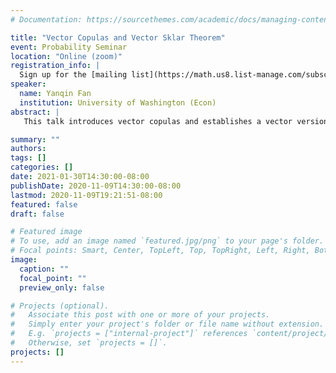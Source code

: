 ```yaml
---
# Documentation: https://sourcethemes.com/academic/docs/managing-content/

title: "Vector Copulas and Vector Sklar Theorem"
event: Probability Seminar
location: "Online (zoom)"
registration_info: |
  Sign up for the [mailing list](https://math.us8.list-manage.com/subscribe/post?u=c9cc3beec9fa57d7299ac161c&id=845fe9abdc) to receive the connection details
speaker:
  name: Yanqin Fan
  institution: University of Washington (Econ)
abstract: |
   This talk introduces vector copulas and establishes a vector version of Sklar's theorem. The latter provides a theoretical justification for the use of vector copulas to characterize nonlinear or rank dependence between a finite number of random vectors (robust to within vector dependence), and to construct multivariate distributions with any given non-overlapping multivariate marginals. We construct Elliptical, Archimedean, and Kendall families of vector copulas and present algorithms to generate data from them. We introduce a concordance ordering for two random vectors with given within-dependence structures and generalize Spearman's rho to random vectors. Finally, we construct empirical vector copulas and show their consistency under mild conditions. 

summary: ""
authors: 
tags: []
categories: []
date: 2021-01-30T14:30:00-08:00
publishDate: 2020-11-09T14:30:00-08:00
lastmod: 2020-11-09T19:21:51-08:00
featured: false
draft: false

# Featured image
# To use, add an image named `featured.jpg/png` to your page's folder.
# Focal points: Smart, Center, TopLeft, Top, TopRight, Left, Right, BottomLeft, Bottom, BottomRight.
image:
  caption: ""
  focal_point: ""
  preview_only: false

# Projects (optional).
#   Associate this post with one or more of your projects.
#   Simply enter your project's folder or file name without extension.
#   E.g. `projects = ["internal-project"]` references `content/project/deep-learning/index.md`.
#   Otherwise, set `projects = []`.
projects: []
---
```

